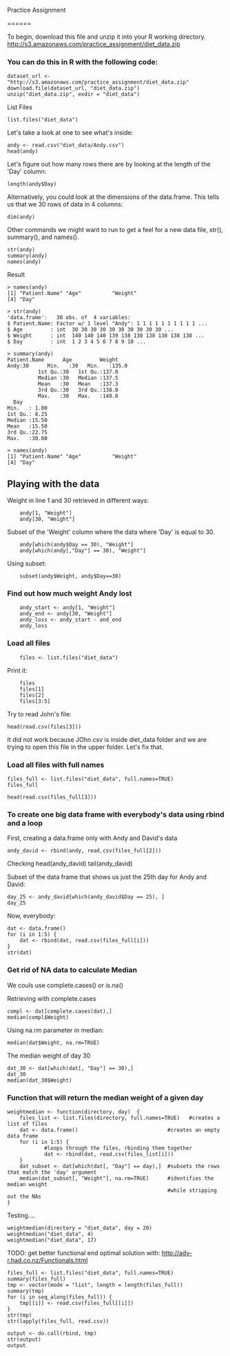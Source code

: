 Practice Assignment

======

To begin, download this file and unzip it into your R working directory.
http://s3.amazonaws.com/practice_assignment/diet_data.zip

### You can do this in R with the following code:

    dataset_url <- "http://s3.amazonaws.com/practice_assignment/diet_data.zip"
    download.file(dataset_url, "diet_data.zip")
    unzip("diet_data.zip", exdir = "diet_data")
    
List Files

    list.files("diet_data")
    
Let's take a look at one to see what's inside:

    andy <- read.csv("diet_data/Andy.csv")
    head(andy)
    
Let's figure out how many rows there are by looking at the length of the 'Day' column:

    length(andy$Day)
    
Alternatively, you could look at the dimensions of the data.frame. 
This tells us that we 30 rows of data in 4 columns:

    dim(andy)
    
    
Other commands we might want to run to get a feel for a new data file, str(), summary(), and names().

    str(andy)
    summary(andy)
    names(andy)
    
Result

    > names(andy)
    [1] "Patient.Name" "Age"          "Weight"      
    [4] "Day"         
    
    > str(andy)
    'data.frame':	30 obs. of  4 variables:
    $ Patient.Name: Factor w/ 1 level "Andy": 1 1 1 1 1 1 1 1 1 1 ...
    $ Age         : int  30 30 30 30 30 30 30 30 30 30 ...
    $ Weight      : int  140 140 140 139 138 138 138 138 138 138 ...
    $ Day         : int  1 2 3 4 5 6 7 8 9 10 ...
    
    > summary(andy)
    Patient.Name      Age         Weight     
    Andy:30      Min.   :30   Min.   :135.0  
              1st Qu.:30   1st Qu.:137.0  
              Median :30   Median :137.5  
              Mean   :30   Mean   :137.3  
              3rd Qu.:30   3rd Qu.:138.0  
              Max.   :30   Max.   :140.0  
      Day       
    Min.   : 1.00  
    1st Qu.: 8.25  
    Median :15.50  
    Mean   :15.50  
    3rd Qu.:22.75  
    Max.   :30.00  
    
    > names(andy)
    [1] "Patient.Name" "Age"          "Weight"      
    [4] "Day"   


## Playing with the data

Weight in line 1 and 30 retrieved in different ways:

        andy[1, "Weight"]
        andy[30, "Weight"]

Subset of the 'Weight' column where the data where 'Day' is equal to 30.

        andy[which(andy$Day == 30), "Weight"]
        andy[which(andy[,"Day"] == 30), "Weight"]

Using subset:
        
        subset(andy$Weight, andy$Day==30)
        
### Find out how much weight Andy lost

        andy_start <- andy[1, "Weight"]
        andy_end <- andy[30, "Weight"]
        andy_loss <- andy_start - and_end
        andy_loss

### Load all files

        files <- list.files("diet_data")

Print it:
        
        files
        files[1]
        files[2]
        files[3:5]
        
Try to read John's file:

    head(read.csv(files[3]))
It did not work because JOhn.csv is inside diet_data folder and we are trying to open this file in the upper folder. Let's fix that.

### Load all files with full names

    files_full <- list.files("diet_data", full.names=TRUE)
    files_full

    head(read.csv(files_full[3]))

### To create one big data frame with everybody's data using rbind and a loop

First, creating a data.frame only with Andy and David's data

    andy_david <- rbind(andy, read.csv(files_full[2]))
Checking
    head(andy_david)
    tail(andy_david)

Subset of the data frame that shows us just the 25th day for Andy and David:

    day_25 <- andy_david[which(andy_david$Day == 25), ]
    day_25    
    
Now, everybody:

    dat <- data.frame()
    for (i in 1:5) {
        dat <- rbind(dat, read.csv(files_full[i]))
    }
    str(dat)
    
### Get rid of NA data to calculate Median

We couls use complete.cases() or is.na()

Retrieving with complete.cases
    
    compl <- dat[complete.cases(dat),]
    median(compl$Weight)

Using na.rm parameter in median:

    median(dat$Weight, na.rm=TRUE)
    
The median weight of day 30

    dat_30 <- dat[which(dat[, "Day"] == 30),]
    dat_30
    median(dat_30$Weight)

### Function that will return the median weight of a given day

    weightmedian <- function(directory, day)  {
        files_list <- list.files(directory, full.names=TRUE)   #creates a list of files
        dat <- data.frame()                             #creates an empty data frame
        for (i in 1:5) {                                
                #loops through the files, rbinding them together 
                dat <- rbind(dat, read.csv(files_list[i]))
        }
        dat_subset <- dat[which(dat[, "Day"] == day),]  #subsets the rows that match the 'day' argument
        median(dat_subset[, "Weight"], na.rm=TRUE)      #identifies the median weight 
                                                        #while stripping out the NAs
    }
    
Testing....

    weightmedian(directory = "diet_data", day = 20)
    weightmedian("diet_data", 4)
    weightmedian("diet_data", 17)


TODO: get better functional end optimal solution with: http://adv-r.had.co.nz/Functionals.html
    
    files_full <- list.files("diet_data", full.names=TRUE)
    summary(files_full)
    tmp <- vector(mode = "list", length = length(files_full))
    summary(tmp)
    for (i in seq_along(files_full)) {
        tmp[[i]] <- read.csv(files_full[[i]])
    }
    str(tmp)
    str(lapply(files_full, read.csv))

    output <- do.call(rbind, tmp)
    str(output)
    output
